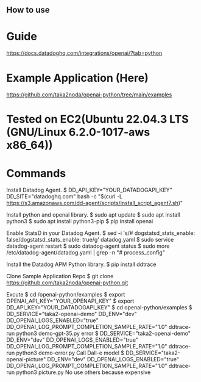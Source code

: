 ## How to use

# Guide
https://docs.datadoghq.com/integrations/openai/?tab=python 

# Example Application (Here)
https://github.com/taka2noda/openai-python/tree/main/examples

# Tested on EC2(Ubuntu 22.04.3 LTS (GNU/Linux 6.2.0-1017-aws x86_64))

# Commands
Install Datadog Agent.
$ DD_API_KEY="YOUR_DATADOGAPI_KEY" DD_SITE="datadoghq.com"  bash -c "$(curl -L https://s3.amazonaws.com/dd-agent/scripts/install_script_agent7.sh)"

Install python and openai library.
$ sudo apt update
$ sudo apt install python3
$ sudo apt install python3-pip
$ pip install openai

Enable StatsD in your Datadog Agent.
$ sed -i 's/# dogstatsd_stats_enable: false/dogstatsd_stats_enable: true/g' datadog.yaml
$ sudo service datadog-agent restart
$ sudo datadog-agent status
$ sudo more /etc/datadog-agent/datadog.yaml | grep -n "# process_config"

Install the Datadog APM Python library.
$ pip install ddtrace

Clone Sample Application Repo
$ git clone https://github.com/taka2noda/openai-python.git

Excute
$ cd /openai-python/examples
$ export OPENAI_API_KEY="YOUR_OPENAPI_KEY"
$ export DD_API_KEY="YOUR_DATADOGAPI_KEY"
$ cd openai-python/examples
$ DD_SERVICE="taka2-openai-demo" DD_ENV="dev" DD_OPENAI_LOGS_ENABLED="true" DD_OPENAI_LOG_PROMPT_COMPLETION_SAMPLE_RATE="1.0" ddtrace-run python3 demo-gpt-35.py
error
$ DD_SERVICE="taka2-openai-demo" DD_ENV="dev" DD_OPENAI_LOGS_ENABLED="true" DD_OPENAI_LOG_PROMPT_COMPLETION_SAMPLE_RATE="1.0" ddtrace-run python3 demo-error.py
Call Dall-e model
$ DD_SERVICE="taka2-openai-picture" DD_ENV="dev" DD_OPENAI_LOGS_ENABLED="true" DD_OPENAI_LOG_PROMPT_COMPLETION_SAMPLE_RATE="1.0" ddtrace-run python3 picture.py
No use others because expensive
